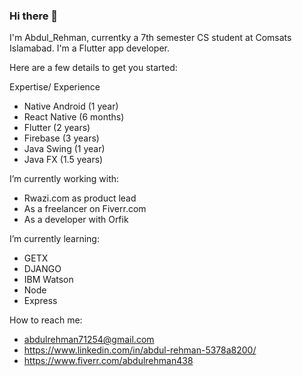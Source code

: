 ### Hi there 👋

I'm Abdul_Rehman, currentky a 7th semester CS student at Comsats Islamabad. I'm a Flutter app developer.

Here are a few details to get you started:

Expertise/ Experience
-   Native Android (1 year)
-   React Native (6 months)
-   Flutter (2 years)
-   Firebase (3 years)
-   Java Swing (1 year)
-   Java FX (1.5 years)


I’m currently working with:
-   Rwazi.com as product lead
-   As a freelancer on Fiverr.com
-   As a developer with Orfik


I’m currently learning:
-   GETX
-   DJANGO
-   IBM Watson
-   Node
-   Express


How to reach me:
-   abdulrehman71254@gmail.com
-   https://www.linkedin.com/in/abdul-rehman-5378a8200/
-   https://www.fiverr.com/abdulrehman438
